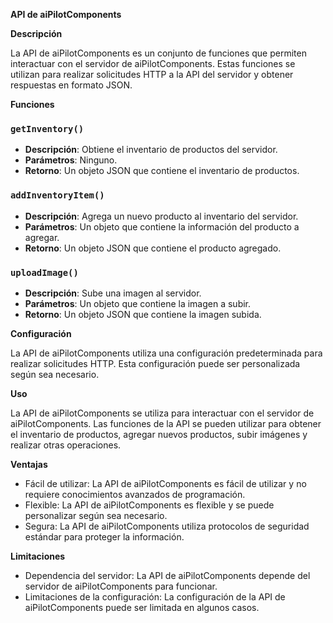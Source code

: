 

**API de aiPilotComponents**

**Descripción**

La API de aiPilotComponents es un conjunto de funciones que permiten interactuar con el servidor de aiPilotComponents. Estas funciones se utilizan para realizar solicitudes HTTP a la API del servidor y obtener respuestas en formato JSON.

**Funciones**

### `getInventory()`

* **Descripción**: Obtiene el inventario de productos del servidor.
* **Parámetros**: Ninguno.
* **Retorno**: Un objeto JSON que contiene el inventario de productos.

### `addInventoryItem()`

* **Descripción**: Agrega un nuevo producto al inventario del servidor.
* **Parámetros**: Un objeto que contiene la información del producto a agregar.
* **Retorno**: Un objeto JSON que contiene el producto agregado.

### `uploadImage()`

* **Descripción**: Sube una imagen al servidor.
* **Parámetros**: Un objeto que contiene la imagen a subir.
* **Retorno**: Un objeto JSON que contiene la imagen subida.

**Configuración**

La API de aiPilotComponents utiliza una configuración predeterminada para realizar solicitudes HTTP. Esta configuración puede ser personalizada según sea necesario.

**Uso**

La API de aiPilotComponents se utiliza para interactuar con el servidor de aiPilotComponents. Las funciones de la API se pueden utilizar para obtener el inventario de productos, agregar nuevos productos, subir imágenes y realizar otras operaciones.

**Ventajas**

* Fácil de utilizar: La API de aiPilotComponents es fácil de utilizar y no requiere conocimientos avanzados de programación.
* Flexible: La API de aiPilotComponents es flexible y se puede personalizar según sea necesario.
* Segura: La API de aiPilotComponents utiliza protocolos de seguridad estándar para proteger la información.

**Limitaciones**

* Dependencia del servidor: La API de aiPilotComponents depende del servidor de aiPilotComponents para funcionar.
* Limitaciones de la configuración: La configuración de la API de aiPilotComponents puede ser limitada en algunos casos.
